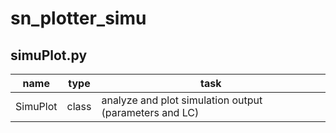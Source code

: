 # sn_plotter_simu

## simuPlot.py ##

|name | type | task|
|----|----|----|
|SimuPlot | class | analyze and plot simulation output (parameters and LC)|